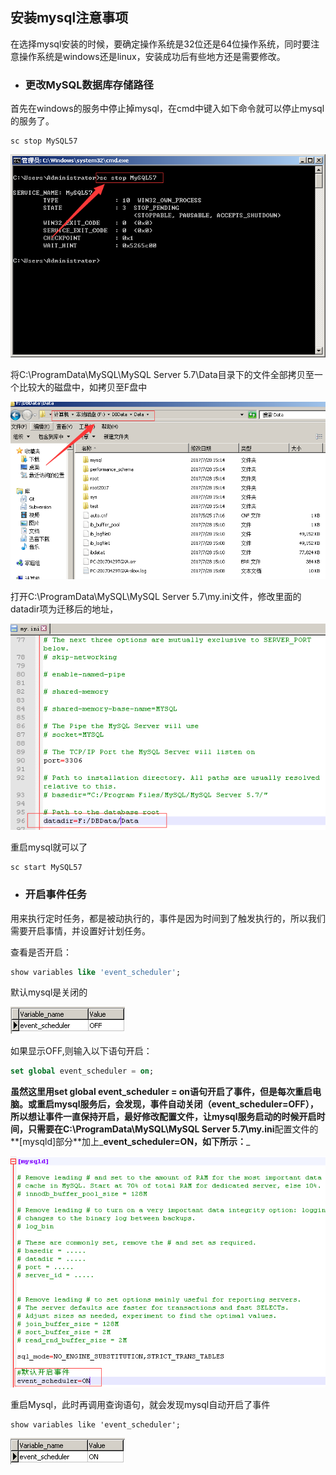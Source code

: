 ## 安装mysql注意事项

在选择mysql安装的时候，要确定操作系统是32位还是64位操作系统，同时要注意操作系统是windows还是linux，安装成功后有些地方还是需要修改。

* ### 更改MySQL数据库存储路径

首先在windows的服务中停止掉mysql，在cmd中键入如下命令就可以停止mysql的服务了。

```
sc stop MySQL57
```

![](/assets/stop_mysql.png)

将C:\ProgramData\MySQL\MySQL Server 5.7\Data目录下的文件全部拷贝至一个比较大的磁盘中，如拷贝至F盘中

![](/assets/move_mysql.png)

打开C:\ProgramData\MySQL\MySQL Server 5.7\my.ini文件，修改里面的datadir项为迁移后的地址，

![](/assets/datadir.png)

重启mysql就可以了

```
sc start MySQL57
```

* ### 开启事件任务

用来执行定时任务，都是被动执行的，事件是因为时间到了触发执行的，所以我们需要开启事情，并设置好计划任务。

查看是否开启：

```SQL
show variables like 'event_scheduler';
```

默认mysql是关闭的

![](/assets/event.png)

如果显示OFF,则输入以下语句开启：

```SQL
set global event_scheduler = on;
```

**虽然这里用set global event\_scheduler = on语句开启了事件，但是每次重启电脑。或重启mysql服务后，会发现，事件自动关闭（event\_scheduler=OFF），所以想让事件一直保持开启，最好修改配置文件，让mysql服务启动的时候开启时间，只需要在C:\ProgramData\MySQL\MySQL Server 5.7\my.ini**配置文件的**\[mysqld\]部分**加上_**event\_scheduler=ON，如下所示：**_

![](/assets/event_default.png)

重启Mysql，此时再调用查询语句，就会发现mysql自动开启了事件

```
show variables like 'event_scheduler';
```

![](/assets/event_on.png)

